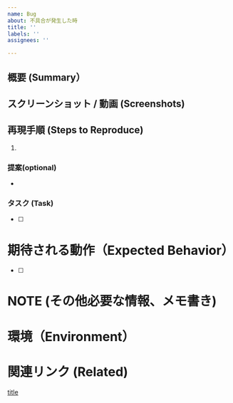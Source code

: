 ```yaml
---
name: Bug
about: 不具合が発生した時
title: ''
labels: ''
assignees: ''

---
```


<!-- 不具合の概要 ログやエラーメッセージもここに -->
## 概要 (Summary）

## スクリーンショット / 動画 (Screenshots)

## 再現手順 (Steps to Reproduce)
1.

### 提案(optional)
- 

### タスク (Task)
- [ ] 

# 期待される動作（Expected Behavior）
- [ ]

# NOTE (その他必要な情報、メモ書き)

# 環境（Environment）
<!-- WEBアプリであればブラウザの種類、モバイルであればOS/機種の情報 -->

# 関連リンク (Related)
[title](url)
